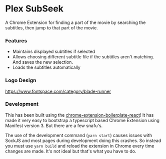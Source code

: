 # Plex SubSeek

A Chrome Extension for finding a part of the movie by searching the subtitles, then jump to that part of the movie.

### Features

- Maintains displayed subtitles if selected
- Allows choosing different subtitle file if the subtitles aren't matching. And saves the new selection.
- Loads the subtitles automatically

### Logo Design

https://www.fontspace.com/category/blade-runner

### Development

This has been built using the [chrome-extension-boilerplate-react](https://github.com/lxieyang/chrome-extension-boilerplate-react)! It has made it very easy to bootstrap a typescript based Chrome Extension using Manifest version 3. But there are a few snafu's.

The use of the development command (`yarn start`) causes issues with SockJS and most pages during development doing this crashes. So instead you must use `yarn build` and reload the extension in Chrome every time changes are made. It's not ideal but that's what you have to do.
